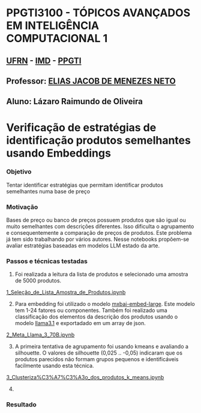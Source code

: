 # PPGTI3100 - TÓPICOS AVANÇADOS EM INTELIGÊNCIA COMPUTACIONAL 1
## [UFRN](https://www.ufrn.br/) - [IMD](https://www.metropoledigital.ufrn.br/portal/) - [PPGTI](https://sigaa.ufrn.br/sigaa/public/programa/apresentacao.jsf?lc=pt_BR&id=7872)
## Professor: [ELIAS JACOB DE MENEZES NETO](http://www.docente.ufrn.br/elias.jacob)
## Aluno: Lázaro Raimundo de Oliveira


# Verificação de estratégias de identificação produtos semelhantes usando Embeddings 

### Objetivo

Tentar identificar estratégias que permitam identificar produtos semelhantes numa base de preço 

### Motivação

Bases de preço ou banco de preços possuem produtos que são igual ou muito semelhantes com descrições diferentes. Isso dificulta o agrupamento e consequentemente a comparação de preços de produtos. Este problema já tem sido trabalhando por vários autores. Nesse notebooks propõem-se avaliar estratégias baseadas em modelos LLM estado da arte. 

### Passos e técnicas testadas

1. Foi realizada a leitura da lista de produtos e selecionado uma amostra de 5000 produtos.

[1_Seleção_de_Lista_Amostra_de_Produtos.ipynb](https://github.com/lazaroOliveiraUFRN/PPGTI3100_2024/blob/439ee5eaed79a5fd34276b8e674b0eddc56367e8/1_Sele%C3%A7%C3%A3o_de_Lista_Amostra_de_Produtos.ipynb)

2. Para embedding foi utilizado o modelo [mxbai-embed-large](https://ollama.com/library/mxbai-embed-large). Este modelo tem 1-24 fatores ou componentes. Também foi realizado uma classificação dos elementos da descrição dos produtos usando o modelo [llama3.1](https://ollama.com/library/llama3.1) e exportadado em um array de json.

[2_Meta_Llama_3_70B.ipynb](https://github.com/lazaroOliveiraUFRN/PPGTI3100_2024/blob/439ee5eaed79a5fd34276b8e674b0eddc56367e8/2_Meta_Llama_3_70B.ipynb)

3. A primeira tentativa de agrupamento foi usando kmeans e avaliando a silhouette. O valores de silhouette (0,025 .. -0,05) indicaram que os produtos parecidos não formam grupos pequenos e identificáveis facilmente usando esta técnica.

[3_Clusteriza%C3%A7%C3%A3o_dos_produtos_k_means.ipynb](https://github.com/lazaroOliveiraUFRN/PPGTI3100_2024/blob/fa994209f1d46f8583e035677217886662dd9e6b/3_Clusteriza%C3%A7%C3%A3o_dos_produtos_k_means.ipynb)


4. 

### Resultado

